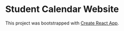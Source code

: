 # Student Calendar Website

This project was bootstrapped with [Create React App](https://github.com/facebook/create-react-app).
